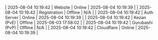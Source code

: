 | 2025-08-04 10:19:42 | Website | Online | 2025-08-04 10:19:39 |
| 2025-08-04 10:19:42 | Registration | Offline | N/A |
| 2025-08-04 10:19:42 | Auth Server | Online | 2025-08-04 10:19:39 |
| 2025-08-04 10:19:42 | Kezan (PvE) | Offline | 2025-08-03 17:58:02 |
| 2025-08-04 10:19:42 | Gurubashi (PvP) | Offline | N/A |
| 2025-08-04 10:19:42 | Cloudflare | Online | 2025-08-04 10:19:39 |
